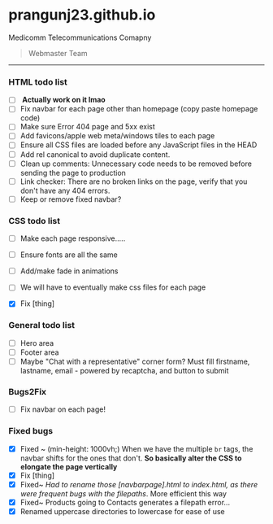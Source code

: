 # prangunj23.github.io
Medicomm Telecommunications Comapny
> Webmaster Team
---

### HTML todo list

- [ ] <b> Actually work on it lmao</b>
- [ ] Fix navbar for each page other than homepage (copy paste homepage code)
- [ ] Make sure Error 404 page and 5xx exist
- [ ] Add favicons/apple web meta/windows tiles to each page
- [ ] Ensure all CSS files are loaded before any JavaScript files in the HEAD
- [ ] Add rel canonical to avoid duplicate content.  
- [ ] Clean up comments: Unnecessary code needs to be removed before sending the page to production
- [ ] Link checker: There are no broken links on the page, verify that you don't have any 404 errors.
- [ ] Keep or remove fixed navbar?

### CSS todo list
- [ ] Make each page responsive.....
- [ ] Ensure fonts are all the same
- [ ] Add/make fade in animations
- [ ] We will have to eventually make css files for each page
- [x] Fix [thing]


### General todo list

- [ ] Hero area
- [ ] Footer area 
- [ ] Maybe "Chat with a representative" corner form? Must fill firstname, lastname, email - powered by recaptcha, and button to submit

### Bugs2Fix 

- [ ] Fix navbar on each page!

### Fixed bugs
- [x] Fixed ~ (min-height: 1000vh;) When we have the multiple <code>br</code> tags, the navbar shifts for the ones that don't. <b> So basically alter the CSS to elongate the page vertically</b>
- [x] Fix [thing]
- [x] Fixed~ <i>Had to rename those [navbarpage].html to index.html, as there were frequent bugs with the filepaths</i>. More efficient this way
- [x] Fixed~ Products going to Contacts generates a filepath error...
- [x] Renamed uppercase directories to lowercase for ease of use
